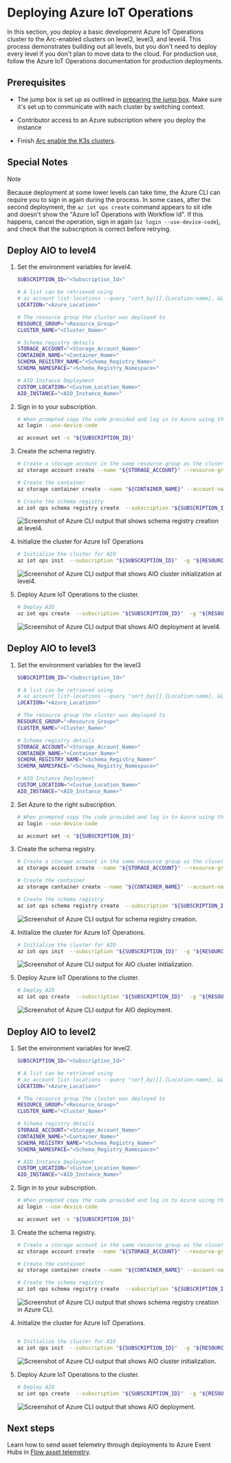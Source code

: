 # Deploying Azure IoT Operations

In this section, you deploy a basic development Azure IoT Operations cluster to the Arc-enabled clusters on level2, level3, and level4. This process demonstrates building out all levels, but you don't need to deploy every level if you don't plan to move data to the cloud. For production use, follow the Azure IoT Operations documentation for production deployments.

## Prerequisites

- The jump box is set up as outlined in [preparing the jump box](./prerequisites.md#preparing-the-jump-box). Make sure it's set up to communicate with each cluster by switching context.

- Contributor access to an Azure subscription where you deploy the instance

- Finish [Arc enable the K3s clusters](./arc-enable-clusters.md).

## Special Notes

> [!NOTE]
>
> Because deployment at some lower levels can take time, the Azure CLI can require you to sign in again during the process. In some cases, after the second deployment, the `az iot ops create` command appears to sit idle and doesn't show the "Azure IoT Operations with Workflow Id". If this happens, cancel the operation, sign in again (`az login --use-device-code`), and check that the subscription is correct before retrying.

## Deploy AIO to level4

1. Set the environment variables for level4.

    ```bash
    SUBSCRIPTION_ID="<Subscription_Id>"
    
    # A list can be retrieved using 
    # az account list-locations --query "sort_by([].{Location:name}, &Location)" -o table
    LOCATION="<Azure_Location>"
    
    # The resource group the cluster was deployed to
    RESOURCE_GROUP="<Resource_Group>"
    CLUSTER_NAME="<Cluster_Name>"
    
    # Schema registry details
    STORAGE_ACCOUNT="<Storage_Account_Name>"
    CONTAINER_NAME="<Container_Name>"
    SCHEMA_REGISTRY_NAME="<Schema_Registry_Name>"
    SCHEMA_NAMESPACE="<Schema_Registry_Namespace>"
    
    # AIO Instance Deployment
    CUSTOM_LOCATION="<Custom_Location_Name>"
    AIO_INSTANCE="<AIO_Instance_Name>"
    ```

1. Sign in to your subscription.

    ```bash
    # When prompted copy the code provided and log in to Azure using the link provided
    az login --use-device-code
    
    az account set -s "${SUBSCRIPTION_ID}"
    ```

1. Create the schema registry.

    ```bash
    # Create a storage account in the same resource group as the cluser
    az storage account create --name "${STORAGE_ACCOUNT}" --resource-group "${RESOURCE_GROUP}" --sku Standard_LRS --kind StorageV2 --hierarchical-namespace true --allow-shared-key-access false
    
    # Create the container
    az storage container create --name "${CONTAINER_NAME}" --account-name "${STORAGE_ACCOUNT}" --auth-mode login
    
    # Create the schema registry
    az iot ops schema registry create  --subscription "${SUBSCRIPTION_ID}"  -g "${RESOURCE_GROUP}"  -n ${SCHEMA_REGISTRY_NAME}  --registry-namespace ${SCHEMA_NAMESPACE}  --sa-resource-id /subscriptions/${SUBSCRIPTION_ID}/resourcegroups/${RESOURCE_GROUP}/providers/Microsoft.Storage/storageAccounts/${STORAGE_ACCOUNT}  --sa-container ${CONTAINER_NAME}
    
    ```

    ![Screenshot of Azure CLI output that shows schema registry creation at level4.](./images/azure-cli-schema-registry-level4.png)


1. Initialize the cluster for Azure IoT Operations

    ```bash
    # Initialize the cluster for AIO
    az iot ops init  --subscription "${SUBSCRIPTION_ID}"  -g "${RESOURCE_GROUP}"  --cluster "${CLUSTER_NAME}"
    
    ```

    ![Screenshot of Azure CLI output that shows AIO cluster initialization at level4.](./images/azure-cli-init-level4.png)

1. Deploy Azure IoT Operations to the cluster.

    ```bash
    # Deploy AIO
    az iot ops create  --subscription "${SUBSCRIPTION_ID}"  -g "${RESOURCE_GROUP}"  --cluster "${CLUSTER_NAME}"  --custom-location ${CUSTOM_LOCATION}  -n ${AIO_INSTANCE}  --sr-resource-id /subscriptions/${SUBSCRIPTION_ID}/resourceGroups/${RESOURCE_GROUP}/providers/Microsoft.DeviceRegistry/schemaRegistries/${SCHEMA_REGISTRY_NAME}  --broker-frontend-replicas 1  --broker-frontend-workers 1  --broker-backend-part 1  --broker-backend-workers 1  --broker-backend-rf 2  --broker-mem-profile Low
    ```

    ![Screenshot of Azure CLI output that shows AIO deployment at level4.](./images/azure-cli-deploy-level4.png)

## Deploy AIO to level3

1. Set the environment variables for the level3

    ```bash
    SUBSCRIPTION_ID="<Subscription_Id>"
    
    # A list can be retrieved using 
    # az account list-locations --query "sort_by([].{Location:name}, &Location)" -o table
    LOCATION="<Azure_Location>"
    
    # The resource group the cluster was deployed to
    RESOURCE_GROUP="<Resource_Group>"
    CLUSTER_NAME="<Cluster_Name>"
    
    # Schema registry details
    STORAGE_ACCOUNT="<Storage_Account_Name>"
    CONTAINER_NAME="<Container_Name>"
    SCHEMA_REGISTRY_NAME="<Schema_Registry_Name>"
    SCHEMA_NAMESPACE="<Schema_Registry_Namespace>"
    
    # AIO Instance Deployment
    CUSTOM_LOCATION="<Custom_Location_Name>"
    AIO_INSTANCE="<AIO_Instance_Name>"
    ```

1. Set Azure to the right subscription.

    ```bash
    # When prompted copy the code provided and log in to Azure using the link provided
    az login --use-device-code
    
    az account set -s "${SUBSCRIPTION_ID}"
    ```

1. Create the schema registry.

    ```bash
    # Create a storage account in the same resource group as the cluser
    az storage account create --name "${STORAGE_ACCOUNT}" --resource-group "${RESOURCE_GROUP}" --sku Standard_LRS --kind StorageV2 --hierarchical-namespace true
    
    # Create the container
    az storage container create --name "${CONTAINER_NAME}" --account-name "${STORAGE_ACCOUNT}" --auth-mode login
    
    # Create the schema registry
    az iot ops schema registry create  --subscription "${SUBSCRIPTION_ID}"  -g "${RESOURCE_GROUP}"  -n ${SCHEMA_REGISTRY_NAME}  --registry-namespace ${SCHEMA_NAMESPACE}  --sa-resource-id /subscriptions/${SUBSCRIPTION_ID}/resourcegroups/${RESOURCE_GROUP}/providers/Microsoft.Storage/storageAccounts/${STORAGE_ACCOUNT}  --sa-container ${CONTAINER_NAME}
    
    ```

    ![Screenshot of Azure CLI output for schema registry creation.](./images/azure-cli-schema-registry-level3.png)

1. Initialize the cluster for Azure IoT Operations.

    ```bash
    # Initialize the cluster for AIO
    az iot ops init  --subscription "${SUBSCRIPTION_ID}"  -g "${RESOURCE_GROUP}"  --cluster "${CLUSTER_NAME}"
    ```

    ![Screenshot of Azure CLI output for AIO cluster initialization.](./images/azure-cli-init-level3.png)

1. Deploy Azure IoT Operations to the cluster.

    ```bash
    # Deploy AIO
    az iot ops create  --subscription "${SUBSCRIPTION_ID}"  -g "${RESOURCE_GROUP}"  --cluster "${CLUSTER_NAME}"  --custom-location ${CUSTOM_LOCATION}  -n ${AIO_INSTANCE}  --sr-resource-id /subscriptions/${SUBSCRIPTION_ID}/resourceGroups/${RESOURCE_GROUP}/providers/Microsoft.DeviceRegistry/schemaRegistries/${SCHEMA_REGISTRY_NAME}  --broker-frontend-replicas 1  --broker-frontend-workers 1  --broker-backend-part 1  --broker-backend-workers 1  --broker-backend-rf 2  --broker-mem-profile Low  
    ```

    ![Screenshot of Azure CLI output for AIO deployment.](./images/azure-cli-deploy-level3.png)

## Deploy AIO to level2

1. Set the environment variables for level2.

    ```bash
    SUBSCRIPTION_ID="<Subscription_Id>"
    
    # A list can be retrieved using 
    # az account list-locations --query "sort_by([].{Location:name}, &Location)" -o table
    LOCATION="<Azure_Location>"
    
    # The resource group the cluster was deployed to
    RESOURCE_GROUP="<Resource_Group>"
    CLUSTER_NAME="<Cluster_Name>"
    
    # Schema registry details
    STORAGE_ACCOUNT="<Storage_Account_Name>"
    CONTAINER_NAME="<Container_Name>"
    SCHEMA_REGISTRY_NAME="<Schema_Registry_Name>"
    SCHEMA_NAMESPACE="<Schema_Registry_Namespace>"
    
    # AIO Instance Deployment
    CUSTOM_LOCATION="<Custom_Location_Name>"
    AIO_INSTANCE="<AIO_Instance_Name>"
    ```

1. Sign in to your subscription.

    ```bash
    # When prompted copy the code provided and log in to Azure using the link provided
    az login --use-device-code
    
    az account set -s "${SUBSCRIPTION_ID}"
    ```

1. Create the schema registry.

    ```bash
    # Create a storage account in the same resource group as the cluser
    az storage account create --name "${STORAGE_ACCOUNT}" --resource-group "${RESOURCE_GROUP}" --sku Standard_LRS --kind StorageV2 --hierarchical-namespace true
    
    # Create the container
    az storage container create --name "${CONTAINER_NAME}" --account-name "${STORAGE_ACCOUNT}" --auth-mode login
    
    # Create the schema registry
    az iot ops schema registry create  --subscription "${SUBSCRIPTION_ID}"  -g "${RESOURCE_GROUP}"  -n ${SCHEMA_REGISTRY_NAME}  --registry-namespace ${SCHEMA_NAMESPACE}  --sa-resource-id /subscriptions/${SUBSCRIPTION_ID}/resourcegroups/${RESOURCE_GROUP}/providers/Microsoft.Storage/storageAccounts/${STORAGE_ACCOUNT}  --sa-container ${CONTAINER_NAME}
    ```

    ![Screenshot of Azure CLI output that shows schema registry creation in Azure CLI.](./images/azure-cli-schema-registry-level2.png)

1. Initialize the cluster for Azure IoT Operations.

    ```bash
    
    # Initialize the cluster for AIO
    az iot ops init  --subscription "${SUBSCRIPTION_ID}"  -g "${RESOURCE_GROUP}"  --cluster "${CLUSTER_NAME}"
    
    ```
    
    ![Screenshot of Azure CLI output that shows AIO cluster initialization.](./images/azure-cli-init-level2.png)
  
1. Deploy Azure IoT Operations to the cluster.

    ```bash
    # Deploy AIO
    az iot ops create  --subscription "${SUBSCRIPTION_ID}"  -g "${RESOURCE_GROUP}"  --cluster "${CLUSTER_NAME}"  --custom-location ${CUSTOM_LOCATION}  -n ${AIO_INSTANCE}  --sr-resource-id /subscriptions/${SUBSCRIPTION_ID}/resourceGroups/${RESOURCE_GROUP}/providers/Microsoft.DeviceRegistry/schemaRegistries/${SCHEMA_REGISTRY_NAME}  --broker-frontend-replicas 1  --broker-frontend-workers 1  --broker-backend-part 1  --broker-backend-workers 1  --broker-backend-rf 2  --broker-mem-profile Low  
    ```
    
    ![Screenshot of Azure CLI output that shows AIO deployment.](./images/azure-cli-deploy-level2.png)
  
## Next steps

Learn how to send asset telemetry through deployments to Azure Event Hubs in [Flow asset telemetry](./asset-telemetry.md).